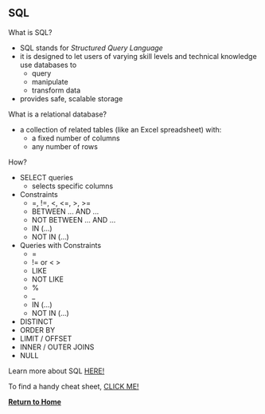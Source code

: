 ## SQL

What is SQL?
  - SQL stands for *Structured Query Language*
  - it is designed to let users of varying skill levels and technical knowledge use databases to 
      - query  
      - manipulate
      - transform data
  - provides safe, scalable storage 

What is a relational database?
  - a collection of related tables (like an Excel spreadsheet) with:
      - a fixed number of columns
      - any number of rows 

How?
  - SELECT queries
      - selects specific columns
  - Constraints
      - =, !=, <, <=, >, >=
      - BETWEEN ...  AND ...
      - NOT BETWEEN ...  AND ...
      - IN (...)
      - NOT IN (...)
  - Queries with Constraints
      - =
      - != or < >
      - LIKE
      - NOT LIKE
      - %
      - _
      - IN (...)
      - NOT IN (...)
  - DISTINCT
  - ORDER BY
  - LIMIT / OFFSET
  - INNER / OUTER JOINS
  - NULL

Learn more about SQL [HERE!](https://sqlbolt.com/)

To find a handy cheat sheet, [CLICK ME!](http://www.cheat-sheets.org/sites/sql.su/)

[**Return to Home**](README.md)